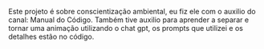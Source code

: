 Este projeto é sobre conscientização ambiental, eu fiz ele com o auxilio do canal: Manual do Código.
Também tive auxilio para aprender a separar e tornar uma animação utilizando o chat gpt, os prompts que utilizei e os detalhes estão no código.

